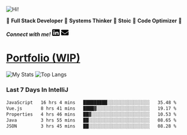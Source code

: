<img src="https://i.giphy.com/media/3PAL5bChWnak0WJ32x/giphy.webp" alt="Hi!">

:star2: **Full Stack Developer** :star2: **Systems Thinker** :star2: **Stoic** :star2: **Code Optimizer** :star2:

***Connect with me!*** <a href="https://www.linkedin.com/in/ethan-glover/"><img src="https://raw.githubusercontent.com/eglove/eglove/eeb591600b73da426bd298d229e2fd96df019488/linkedin-brands.svg" alt="LinkedIn" width="20px" height="20px"></a> <a href="mailto:hello@ethang.email"><img src="https://raw.githubusercontent.com/eglove/eglove/47aceecf4819797d993f5facc7764cb99d0ab039/envelope-solid.svg" alt="Email" width="20px" height="20px"></a>

# [Portfolio (WIP)](https://portfolio-mauve-nine.vercel.app/)

![My Stats](https://github-readme-stats.vercel.app/api?username=eglove&show_icons=true&theme=default&count_private=true)
![Top Langs](https://github-readme-stats.vercel.app/api/top-langs/?username=eglove&layout=compact)

### Last 7 Days In IntelliJ
<!--START_SECTION:waka-->
```text
JavaScript   16 hrs 4 mins   █████████░░░░░░░░░░░░░░░░   35.48 % 
Vue.js       8 hrs 41 mins   ████▓░░░░░░░░░░░░░░░░░░░░   19.17 % 
Properties   4 hrs 46 mins   ██▓░░░░░░░░░░░░░░░░░░░░░░   10.53 % 
Java         3 hrs 55 mins   ██░░░░░░░░░░░░░░░░░░░░░░░   08.65 % 
JSON         3 hrs 45 mins   ██░░░░░░░░░░░░░░░░░░░░░░░   08.28 % 
```
<!--END_SECTION:waka-->
